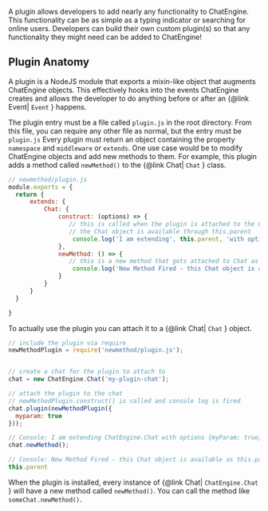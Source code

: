 A plugin allows developers to add nearly any functionality to ChatEngine. This functionality can be as simple as a typing indicator or searching for online users. Developers can build their own custom plugin(s) so that any functionality they might need can be added to ChatEngine!

## Plugin Anatomy
A plugin is a NodeJS module that exports a mixin-like object that augments ChatEngine objects. This effectively hooks into the events ChatEngine creates and allows the developer to do anything before or after an {@link Event| ```Event``` } happens.

The plugin entry must be a file called ```plugin.js``` in the root directory. From this file, you can require any other file as normal, but the entry must be ```plugin.js``` Every plugin must return an object containing the property ```namespace``` and ```middleware``` or ```extends```. One use case would be to modify ChatEngine objects and add new methods to them. For example, this plugin adds a method called ```newMethod()``` to the {@link Chat| ```Chat``` } class.

```js
// newmethod/plugin.js
module.exports = {
  return {
      extends: {
          Chat: {
              construct: (options) => {
                 // this is called when the plugin is attached to the Chat
                 // the Chat object is available through this.parent
                  console.log('I am extending', this.parent, 'with options', options);
              },
              newMethod: () => {
                 // this is a new method that gets attached to Chat as Chat.newMethod()
                  console.log('New Method Fired - this Chat object is available as this.parent');
              }
          }
      }
  }

}
```

To actually use the plugin you can attach it to a {@link Chat| ```Chat``` } object.

```js
// include the plugin via require
newMethodPlugin = require('newmethod/plugin.js');


// create a chat for the plugin to attach to
chat = new ChatEngine.Chat('my-plugin-chat');

// attach the plugin to the chat
// newMethodPlugin.construct() is called and console log is fired
chat.plugin(newMethodPlugin({
  myparam: true
}));

// Console: I am extending ChatEngine.Chat with options {myParam: true}
chat.newMethod();

// Console: New Method Fired - this Chat object is available as this.parent
this.parent
```

When the plugin is installed, every instance of {@link Chat| ```ChatEngine.Chat``` } will have a new method called ```newMethod()```. You can call the method like ```someChat.newMethod()```.
